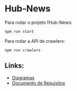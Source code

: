 # Hub-News

Para rodar o projeto fHub-News:

```bash
npm run start
```

Para rodar a API de crawlers:

```bash
npm run crawlers
```

## Links:

- [Diagramas](docs/diagrams.md)
- [Documento de Requisitos](docs/Documento%20De%20Requisitos%20-%20(FollowYOU).docx.pdf)
